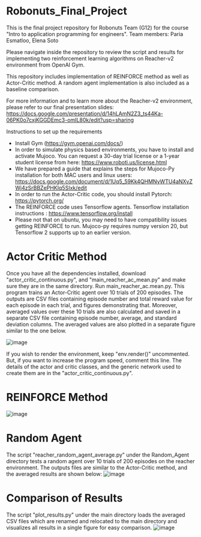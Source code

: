 # Robonuts_Final_Project

This is the final project repository for Robonuts Team (G12) for the course "Intro to application programming for engineers".
Team members: Paria Esmatloo, Elena Soto

Please navigate inside the repository to review the script and results for implementing two reinforcement learning algorithms on Reacher-v2 environment from OpenAI Gym.

This repository includes implementation of REINFORCE method as well as Actor-Critic method. A random agent implementation is also included as a baseline comparison.

For more information and to learn more about the Reacher-v2 environment, please refer to our final presentation slides: https://docs.google.com/presentation/d/14hLAmN2Z3_ts44Ka-06PK0o7cxjKGGDEmc3-omIL80k/edit?usp=sharing

Instructions to set up the requirements
- Install Gym (https://gym.openai.com/docs/)
- In order to simulate physics based environments, you have to install and activate Mujoco. You can request a 30-day trial license or a 1-year student license from here: https://www.roboti.us/license.html
- We have prepared a guide that explains the steps for Mujoco-Py installation for both MAC users and linux users: https://docs.google.com/document/d/1Uq5_59Kk4QHMNyWTU4aNXyZWj4zSrBBZePHKIq5SIxk/edit
- In order to run the Actor-Critic code, you should install Pytorch: https://pytorch.org/
- The REINFORCE code uses Tensorflow agents. Tensorflow installation instructions : https://www.tensorflow.org/install
- Please not that on ubuntu, you may need to have compatibility issues getting REINFORCE to run. Mujoco-py requires numpy version 20, but Tensorflow 2 supports up to an earlier version.

# Actor Critic Method
Once you have all the dependencies installed, download "actor_critic_continuous.py", and "main_reacher_ac_mean.py" and make sure they are in the same directory. Run main_reacher_ac.mean.py. This program trains an Actor-Critic agent over 10 trials of 200 episodes. The outputs are CSV files containing episode number and total reward value for each episode in each trial, and figures demonstrating that. Moreover, averaged values over these 10 trials are also calculated and saved in a separate CSV file containing episode number, average, and standard deviation columns. The averaged values are also plotted in a separate figure similar to the one below.

![image](https://user-images.githubusercontent.com/77804192/117373694-5e44f300-ae91-11eb-967e-ed9cc72f09dc.png)

If you wish to render the environment, keep "env.render()" uncommented. But, if you want to increase the program speed, comment this line.
The details of the actor and critic classes, and the generic network used to create them are in the "actor_critic_continuous.py".

# REINFORCE Method
![image](https://user-images.githubusercontent.com/77804192/117374781-6d2ca500-ae93-11eb-80cb-511919822aa7.png)


# Random Agent
The script "reacher_random_agent_average.py" under the Random_Agent directory tests a random agent over 10 trials of 200 episodes on the reacher environment. The outputs files are similar to the Actor-Critic method, and the averaged results are shown below:
![image](https://user-images.githubusercontent.com/77804192/117374089-212d3080-ae92-11eb-9e83-a3e21eda374a.png)


# Comparison of Results
The script "plot_results.py" under the main directory loads the averaged CSV files which are renamed and relocated to the main directory and visualizes all results in a single figure for easy comparison.
![image](https://user-images.githubusercontent.com/77804192/117374253-6ea99d80-ae92-11eb-93bd-c28ea3827cd5.png)


